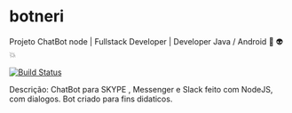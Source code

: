 # botneri
Projeto ChatBot node | Fullstack Developer | Developer Java / Android :iphone: :alien: :collision:


[![Build Status](https://travis-ci.org/rodrigogregorioneri/SpringBotAPI.svg?branch=master)](https://travis-ci.org/rodrigogregorioneri/SpringBotAPI)


Descrição: ChatBot para SKYPE , Messenger e Slack feito com NodeJS, com dialogos. Bot criado para fins didaticos. 
